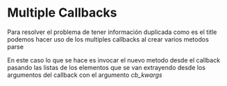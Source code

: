 # Multiple Callbacks

Para resolver el problema de tener información duplicada como es el title podemos hacer uso de los multiples callbacks al crear varios metodos parse

En este caso lo que se hace es invocar el nuevo metodo desde el callback pasando las listas de los elementos que se van extrayendo desde los argumentos del callback con el argumento _cb_kwargs_